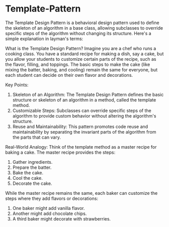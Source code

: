 # Template-Pattern

The Template Design Pattern is a behavioral design pattern used to define the skeleton of an algorithm in a base class, allowing subclasses to override specific steps of the algorithm without changing its structure. Here's a simple explanation in layman's terms:

What is the Template Design Pattern?
Imagine you are a chef who runs a cooking class. You have a standard recipe for making a dish, say a cake, but you allow your students to customize certain parts of the recipe, such as the flavor, filling, and toppings. The basic steps to make the cake (like mixing the batter, baking, and cooling) remain the same for everyone, but each student can decide on their own flavor and decorations.

Key Points:
1. Skeleton of an Algorithm: The Template Design Pattern defines the basic structure or skeleton of an algorithm in a method, called the template method.
2. Customizable Steps: Subclasses can override specific steps of the algorithm to provide custom behavior without altering the algorithm's structure.
3. Reuse and Maintainability: This pattern promotes code reuse and maintainability by separating the invariant parts of the algorithm from the parts that can vary.

Real-World Analogy:
Think of the template method as a master recipe for baking a cake. The master recipe provides the steps:

1. Gather ingredients.
2. Prepare the batter.
3. Bake the cake.
4. Cool the cake.
5. Decorate the cake.
 
 While the master recipe remains the same, each baker can customize the steps where they add flavors or decorations:

1. One baker might add vanilla flavor.
2. Another might add chocolate chips.
3. A third baker might decorate with strawberries.
